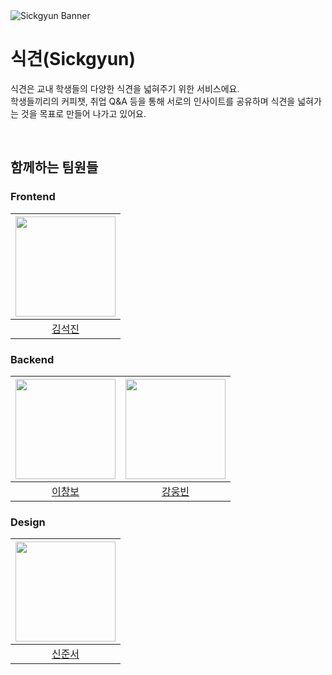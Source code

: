 <img src="https://github.com/sickgyun/sickgyun-client/raw/main/assets/sickgyun_banner.png" alt="Sickgyun Banner">

# 식견(Sickgyun)

식견은 교내 학생들의 다양한 식견을 넓혀주기 위한 서비스에요.<br/>
학생들끼리의 커피챗, 취업 Q&A 등을 통해 서로의 인사이트를 공유하며 식견을 넓혀가는 것을 목표로 만들어 나가고 있어요.

<br>

## 함께하는 팀원들
### Frontend
|<img src="https://avatars.githubusercontent.com/u/102217654?v=4" width="160">|
|:-:|
|[김석진](https://github.com/SEOKKAMONI)|

### Backend
|<img src="https://avatars.githubusercontent.com/u/101192100?v=4" width="160">|<img src="https://avatars.githubusercontent.com/u/95995962?v=4" width="160">|
|:-:|:-:|
|[이창보](https://github.com/jacobhboy)|[강웅빈](https://github.com/Woongbin06)|

### Design
|<img src="https://avatars.githubusercontent.com/u/102123549?v=4" width="160">|
|:-:|
|[신준서](https://github.com/qodldks)|
